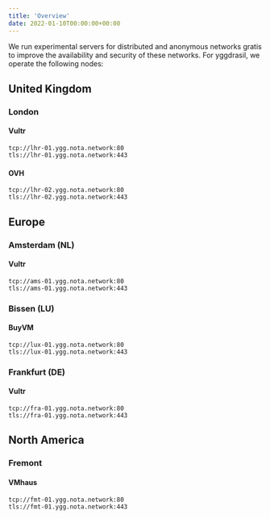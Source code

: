 ```yaml
---
title: 'Overview'
date: 2022-01-10T00:00:00+00:00
---
```


We run experimental servers for distributed and anonymous networks gratis to improve the availability 
and security of these networks. For yggdrasil, we operate the following nodes:

## United Kingdom
### London
#### Vultr
    tcp://lhr-01.ygg.nota.network:80
    tls://lhr-01.ygg.nota.network:443
#### OVH
    tcp://lhr-02.ygg.nota.network:80
    tls://lhr-02.ygg.nota.network:443

## Europe
### Amsterdam (NL)
#### Vultr
    tcp://ams-01.ygg.nota.network:80
    tls://ams-01.ygg.nota.network:443

### Bissen (LU)
#### BuyVM
    tcp://lux-01.ygg.nota.network:80
    tls://lux-01.ygg.nota.network:443

### Frankfurt (DE)
#### Vultr
    tcp://fra-01.ygg.nota.network:80
    tls://fra-01.ygg.nota.network:443

## North America
### Fremont
#### VMhaus
    tcp://fmt-01.ygg.nota.network:80
    tls://fmt-01.ygg.nota.network:443